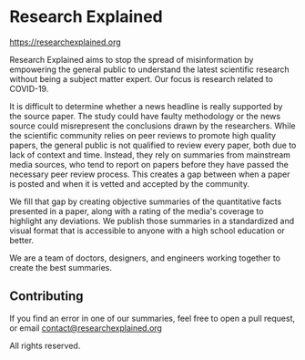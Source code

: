 # Research Explained

https://researchexplained.org

Research Explained aims to stop the spread of misinformation by empowering the general public to understand the latest scientific research without being a subject matter expert. Our focus is research related to COVID-19.

It is difficult to determine whether a news headline is really supported by the source paper. The study could have faulty methodology or the news source could misrepresent the conclusions drawn by the researchers. While the scientific community relies on peer reviews to promote high quality papers, the general public is not qualified to review every paper, both due to lack of context and time. Instead, they rely on summaries from mainstream media sources, who tend to report on papers before they have passed the necessary peer review process. This creates a gap between when a paper is posted and when it is vetted and accepted by the community.

We fill that gap by creating objective summaries of the quantitative facts presented in a paper, along with a rating of the media's coverage to highlight any deviations. We publish those summaries in a standardized and visual format that is accessible to anyone with a high school education or better.

We are a team of doctors, designers, and engineers working together to create the best summaries.

## Contributing

If you find an error in one of our summaries, feel free to open a pull request, or email contact@researchexplained.org

All rights reserved.
